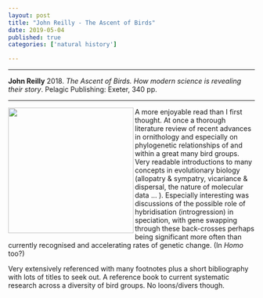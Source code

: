 ```yaml
---
layout: post
title: "John Reilly - The Ascent of Birds"
date: 2019-05-04
published: true
categories: ['natural history']

---
```



***
<b>John Reilly</b> 2018. _The Ascent of Birds. How modern science is revealing their story_. Pelagic Publishing: Exeter, 340 pp.

***
<img align="left"  width="256" src="https://cdn.shopify.com/s/files/1/1543/6487/products/9781784271695.jpg?v=1527187770" alt="">  

A more enjoyable read than I first thought.  At once a thorough literature review of recent advances in ornithology and especially on phylogenetic relationships of and within a great many bird groups.  Very readable introductions to many concepts in evolutionary biology (allopatry & sympatry, vicariance & dispersal, the nature of molecular data ... ). Especially interesting was discussions of the possible role of hybridisation (introgression) in speciation, with gene swapping through these back-crosses perhaps being significant more often than currently recognised and accelerating rates of genetic change. (In _Homo_ too?) 

Very extensively referenced with many footnotes plus a short bibliography with lots of titles to seek out.  A reference book to current systematic research across a diversity of bird groups. No loons/divers though.

